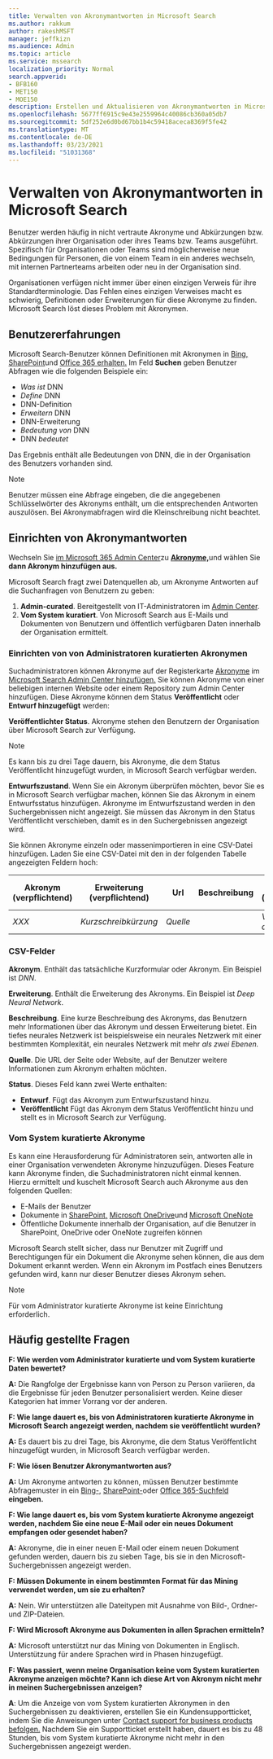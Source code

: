 ```yaml
---
title: Verwalten von Akronymantworten in Microsoft Search
ms.author: rakkum
author: rakeshMSFT
manager: jeffkizn
ms.audience: Admin
ms.topic: article
ms.service: mssearch
localization_priority: Normal
search.appverid:
- BFB160
- MET150
- MOE150
description: Erstellen und Aktualisieren von Akronymantworten in Microsoft Search
ms.openlocfilehash: 5677ff6915c9e43e2559964c40086cb360a05db7
ms.sourcegitcommit: 5df252e6d0bd67bb1b4c59418aceca8369f5fe42
ms.translationtype: MT
ms.contentlocale: de-DE
ms.lasthandoff: 03/23/2021
ms.locfileid: "51031368"
---
```

# <a name="manage-acronyms-answers-in-microsoft-search"></a>Verwalten von Akronymantworten in Microsoft Search

Benutzer werden häufig in nicht vertraute Akronyme und Abkürzungen bzw. Abkürzungen ihrer Organisation oder ihres Teams bzw. Teams ausgeführt. Spezifisch für Organisationen oder Teams sind möglicherweise neue Bedingungen für Personen, die von einem Team in ein anderes wechseln, mit internen Partnerteams arbeiten oder neu in der Organisation sind.

Organisationen verfügen nicht immer über einen einzigen Verweis für ihre Standardterminologie. Das Fehlen eines einzigen Verweises macht es schwierig, Definitionen oder Erweiterungen für diese Akronyme zu finden. Microsoft Search löst dieses Problem mit Akronymen.

## <a name="what-users-experience"></a>Benutzererfahrungen

Microsoft Search-Benutzer können Definitionen mit Akronymen in [Bing,](https://Bing.com) [SharePoint](https://products.office.com/sharepoint/collaboration)und [Office 365 erhalten.](https://Office.com) Im Feld **Suchen** geben Benutzer Abfragen wie die folgenden Beispiele ein:

- *Was ist* DNN
- *Define* DNN
- DNN-Definition 
- *Erweitern* DNN
- DNN-Erweiterung 
- *Bedeutung von* DNN
- DNN *bedeutet*

Das Ergebnis enthält alle Bedeutungen von DNN, die in der Organisation des Benutzers vorhanden sind.

> [!NOTE]
> Benutzer müssen eine Abfrage eingeben, die die  angegebenen Schlüsselwörter des Akronyms enthält, um die entsprechenden Antworten auszulösen. Bei Akronymabfragen wird die Kleinschreibung nicht beachtet.

## <a name="set-up-acronyms-answers"></a>Einrichten von Akronymantworten

Wechseln Sie [im Microsoft 365 Admin Center](https://admin.microsoft.com)zu [**Akronyme,**](https://admin.microsoft.com/Adminportal/Home#/MicrosoftSearch/acronyms)und wählen Sie **dann Akronym hinzufügen aus.**

Microsoft Search fragt zwei Datenquellen ab, um Akronyme Antworten auf die Suchanfragen von Benutzern zu geben:

1. **Admin-curated**. Bereitgestellt von IT-Administratoren im [Admin Center](https://admin.microsoft.com/Adminportal/Home#/MicrosoftSearch/acronyms).
2. **Vom System kuratiert**. Von Microsoft Search aus E-Mails und Dokumenten von Benutzern und öffentlich verfügbaren Daten innerhalb der Organisation ermittelt.

### <a name="set-up-admin-curated-acronyms"></a>Einrichten von von Administratoren kuratierten Akronymen

Suchadministratoren können Akronyme auf der Registerkarte [Akronyme](https://admin.microsoft.com/Adminportal/Home#/MicrosoftSearch/acronyms) im [Microsoft Search Admin Center hinzufügen.](https://admin.microsoft.com/Adminportal/Home#/MicrosoftSearch) Sie können Akronyme von einer beliebigen internen Website oder einem Repository zum Admin Center hinzufügen. Diese Akronyme können dem Status **Veröffentlicht** oder **Entwurf hinzugefügt** werden:

**Veröffentlichter Status**. Akronyme stehen den Benutzern der Organisation über Microsoft Search zur Verfügung.

> [!NOTE]
> Es kann bis zu drei Tage dauern, bis Akronyme, die dem Status Veröffentlicht hinzugefügt wurden, in Microsoft Search verfügbar werden.

**Entwurfszustand**. Wenn Sie ein Akronym überprüfen möchten, bevor Sie es in Microsoft Search verfügbar machen, können Sie das Akronym in einem Entwurfsstatus hinzufügen. Akronyme im Entwurfszustand werden in den Suchergebnissen nicht angezeigt. Sie müssen das Akronym in den Status Veröffentlicht verschieben, damit es in den Suchergebnissen angezeigt wird.

Sie können Akronyme einzeln oder massenimportieren in eine CSV-Datei hinzufügen. Laden Sie eine CSV-Datei mit den in der folgenden Tabelle angezeigten Feldern hoch:

| Akronym (verpflichtend) | Erweiterung (verpflichtend) | Url | Beschreibung  | Status (verpflichtend) | Last Modified | Zuletzt geändert von | Id |
| --------- | --------- | --------- | ---------- | --------- |--------- |--------- |--------- |
| *XXX* | *Kurzschreibkürzung* | *Quelle* |  | *Veröffentlicht oder Entwurf* |  |  |  |

### <a name="csv-fields"></a>CSV-Felder

**Akronym**. Enthält das tatsächliche Kurzformular oder Akronym. Ein Beispiel ist *DNN*.

**Erweiterung**. Enthält die Erweiterung des Akronyms. Ein Beispiel ist *Deep Neural Network*.

**Beschreibung**. Eine kurze Beschreibung des Akronyms, das Benutzern mehr Informationen über das Akronym und dessen Erweiterung bietet. Ein tiefes neurales Netzwerk ist beispielsweise ein neurales Netzwerk mit einer bestimmten Komplexität, ein neurales Netzwerk mit mehr *als zwei Ebenen.*

**Quelle**. Die URL der Seite oder Website, auf der Benutzer weitere Informationen zum Akronym erhalten möchten.

**Status**. Dieses Feld kann zwei Werte enthalten:

- **Entwurf**. Fügt das Akronym zum Entwurfszustand hinzu.
- **Veröffentlicht** Fügt das Akronym dem Status Veröffentlicht hinzu und stellt es in Microsoft Search zur Verfügung.

### <a name="system-curated-acronyms"></a>Vom System kuratierte Akronyme

Es kann eine Herausforderung für Administratoren sein, antworten alle in einer Organisation verwendeten Akronyme hinzuzufügen. Dieses Feature kann Akronyme finden, die Suchadministratoren nicht einmal kennen. Hierzu ermittelt und kuschelt Microsoft Search auch Akronyme aus den folgenden Quellen:

- E-Mails der Benutzer
- Dokumente in [SharePoint,](https://products.office.com/sharepoint/collaboration) [Microsoft OneDrive]( https://onedrive.live.com/about/)und [Microsoft OneNote](https://www.onenote.com/)
- Öffentliche Dokumente innerhalb der Organisation, auf die Benutzer in SharePoint, OneDrive oder OneNote zugreifen können

Microsoft Search stellt sicher, dass nur Benutzer mit Zugriff und Berechtigungen für ein Dokument die Akronyme sehen können, die aus dem Dokument erkannt werden. Wenn ein Akronym im Postfach eines Benutzers gefunden wird, kann nur dieser Benutzer dieses Akronym sehen.

> [!NOTE]
> Für vom Administrator kuratierte Akronyme ist keine Einrichtung erforderlich.

## <a name="frequently-asked-questions"></a>Häufig gestellte Fragen

**F: Wie werden vom Administrator kuratierte und vom System kuratierte Daten bewertet?**

**A:** Die Rangfolge der Ergebnisse kann von Person zu Person variieren, da die Ergebnisse für jeden Benutzer personalisiert werden. Keine dieser Kategorien hat immer Vorrang vor der anderen.

**F: Wie lange dauert es, bis von Administratoren kuratierte Akronyme in Microsoft Search angezeigt werden, nachdem sie veröffentlicht wurden?**

**A:**  Es dauert bis zu drei Tage, bis Akronyme, die dem Status Veröffentlicht hinzugefügt wurden, in Microsoft Search verfügbar werden.

**F: Wie lösen Benutzer Akronymantworten aus?**

**A:** Um Akronyme antworten zu können, müssen Benutzer bestimmte Abfragemuster in ein [Bing-,](https://bing.com) [SharePoint-](https://products.office.com/sharepoint/collaboration)oder [Office 365-Suchfeld](https://Office.com) **eingeben.**

**F: Wie lange dauert es, bis vom System kuratierte Akronyme angezeigt werden, nachdem Sie eine neue E-Mail oder ein neues Dokument empfangen oder gesendet haben?**

**A:** Akronyme, die in einer neuen E-Mail oder einem neuen Dokument gefunden werden, dauern bis zu sieben Tage, bis sie in den Microsoft-Suchergebnissen angezeigt werden.

**F: Müssen Dokumente in einem bestimmten Format für das Mining verwendet werden, um sie zu erhalten?**

**A:** Nein. Wir unterstützen alle Dateitypen mit Ausnahme von Bild-, Ordner- und ZIP-Dateien.

**F: Wird Microsoft Akronyme aus Dokumenten in allen Sprachen ermitteln?**

**A:** Microsoft unterstützt nur das Mining von Dokumenten in Englisch. Unterstützung für andere Sprachen wird in Phasen hinzugefügt.

**F: Was passiert, wenn meine Organisation keine vom System kuratierten Akronyme anzeigen möchte? Kann ich diese Art von Akronym nicht mehr in meinen Suchergebnissen anzeigen?**

**A**: Um die Anzeige von vom System kuratierten Akronymen in den Suchergebnissen zu deaktivieren, erstellen Sie ein Kundensupportticket, indem Sie die Anweisungen unter [Contact support for business products befolgen.](/microsoft-365/admin/contact-support-for-business-products)
Nachdem Sie ein Supportticket erstellt haben, dauert es bis zu 48 Stunden, bis vom System kuratierte Akronyme nicht mehr in den Suchergebnissen angezeigt werden.